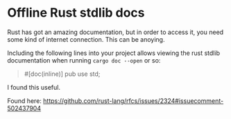# Offline Rust stdlib docs

Rust has got an amazing documentation, but in order to access it, you need some kind of internet connection. This can be anoying.

Including the following lines into your project allows viewing the rust stdlib documentation when running `cargo doc --open` or so:

> #[doc(inline)]
> pub use std;

I found this useful.

Found here:
<a href="https://github.com/rust-lang/rfcs/issues/2324#issuecomment-502437904">https://github.com/rust-lang/rfcs/issues/2324#issuecomment-502437904</a>